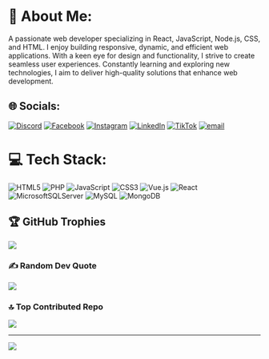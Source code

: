 # 💫 About Me:
A passionate web developer specializing in React, JavaScript, Node.js, CSS, and HTML. I enjoy building responsive, dynamic, and efficient web applications. With a keen eye for design and functionality, I strive to create seamless user experiences. Constantly learning and exploring new technologies, I aim to deliver high-quality solutions that enhance web development.


## 🌐 Socials:
[![Discord](https://img.shields.io/badge/Discord-%237289DA.svg?logo=discord&logoColor=white)](https://discord.gg/itsmeronald) [![Facebook](https://img.shields.io/badge/Facebook-%231877F2.svg?logo=Facebook&logoColor=white)](https://facebook.com/https://www.facebook.com/noncopyrightt1/) [![Instagram](https://img.shields.io/badge/Instagram-%23E4405F.svg?logo=Instagram&logoColor=white)](https://instagram.com/_notronald) [![LinkedIn](https://img.shields.io/badge/LinkedIn-%230077B5.svg?logo=linkedin&logoColor=white)](https://linkedin.com/in/https://www.linkedin.com/in/ronald-marvin-bautista-96369a170/) [![TikTok](https://img.shields.io/badge/TikTok-%23000000.svg?logo=TikTok&logoColor=white)](https://tiktok.com/@_notronald) [![email](https://img.shields.io/badge/Email-D14836?logo=gmail&logoColor=white)](mailto:ronaldmarvinesparrago@gmail.com) 

# 💻 Tech Stack:
![HTML5](https://img.shields.io/badge/html5-%23E34F26.svg?style=for-the-badge&logo=html5&logoColor=white) ![PHP](https://img.shields.io/badge/php-%23777BB4.svg?style=for-the-badge&logo=php&logoColor=white) ![JavaScript](https://img.shields.io/badge/javascript-%23323330.svg?style=for-the-badge&logo=javascript&logoColor=%23F7DF1E) ![CSS3](https://img.shields.io/badge/css3-%231572B6.svg?style=for-the-badge&logo=css3&logoColor=white) ![Vue.js](https://img.shields.io/badge/vue.js-%2335495e.svg?style=for-the-badge&logo=vuedotjs&logoColor=%234FC08D) ![React](https://img.shields.io/badge/react-%2320232a.svg?style=for-the-badge&logo=react&logoColor=%2361DAFB) ![MicrosoftSQLServer](https://img.shields.io/badge/Microsoft%20SQL%20Server-CC2927?style=for-the-badge&logo=microsoft%20sql%20server&logoColor=white) ![MySQL](https://img.shields.io/badge/mysql-4479A1.svg?style=for-the-badge&logo=mysql&logoColor=white) ![MongoDB](https://img.shields.io/badge/MongoDB-%234ea94b.svg?style=for-the-badge&logo=mongodb&logoColor=white)

## 🏆 GitHub Trophies
![](https://github-profile-trophy.vercel.app/?username=ronbautista&theme=radical&no-frame=false&no-bg=true&margin-w=4)

### ✍️ Random Dev Quote
![](https://quotes-github-readme.vercel.app/api?type=horizontal&theme=radical)

### 🔝 Top Contributed Repo
![](https://github-contributor-stats.vercel.app/api?username=ronbautista&limit=5&theme=dark&combine_all_yearly_contributions=true)

---
[![](https://visitcount.itsvg.in/api?id=ronbautista&icon=0&color=0)](https://visitcount.itsvg.in)

<!-- Proudly created with GPRM ( https://gprm.itsvg.in ) -->

